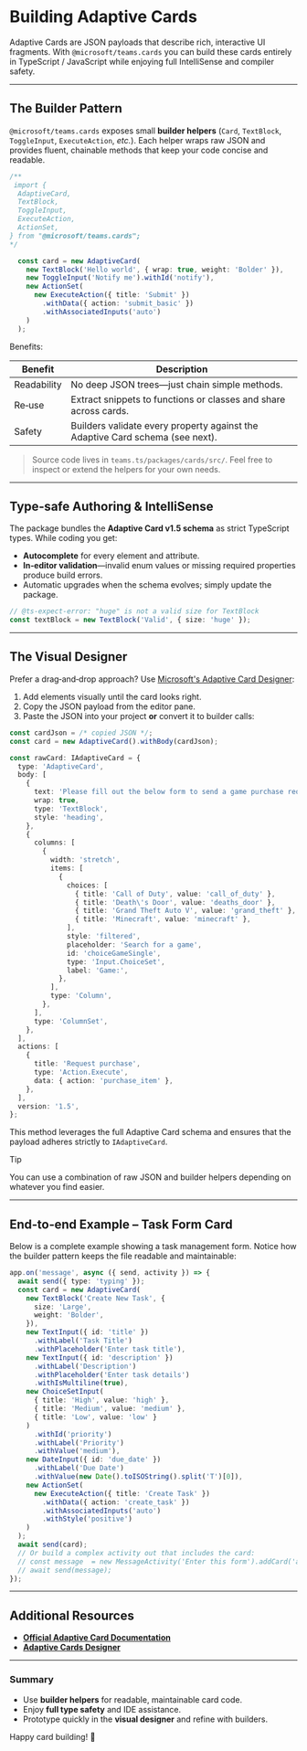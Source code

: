 # Building Adaptive Cards

Adaptive Cards are JSON payloads that describe rich, interactive UI fragments.
With `@microsoft/teams.cards` you can build these cards entirely in TypeScript / JavaScript while enjoying full IntelliSense and compiler safety.

---

## The Builder Pattern

`@microsoft/teams.cards` exposes small **builder helpers** (`Card`, `TextBlock`, `ToggleInput`, `ExecuteAction`, _etc._).
Each helper wraps raw JSON and provides fluent, chainable methods that keep your code concise and readable.

```ts
/**
 import {
  AdaptiveCard,
  TextBlock,
  ToggleInput,
  ExecuteAction,
  ActionSet,
} from "@microsoft/teams.cards";
*/

  const card = new AdaptiveCard(
    new TextBlock('Hello world', { wrap: true, weight: 'Bolder' }),
    new ToggleInput('Notify me').withId('notify'),
    new ActionSet(
      new ExecuteAction({ title: 'Submit' })
        .withData({ action: 'submit_basic' })
        .withAssociatedInputs('auto')
    )
  );
```

Benefits:

| Benefit     | Description                                                                   |
| ----------- | ----------------------------------------------------------------------------- |
| Readability | No deep JSON trees—just chain simple methods.                                 |
| Re‑use      | Extract snippets to functions or classes and share across cards.              |
| Safety      | Builders validate every property against the Adaptive Card schema (see next). |

> Source code lives in `teams.ts/packages/cards/src/`. Feel free to inspect or extend the helpers for your own needs.

---

## Type‑safe Authoring & IntelliSense

The package bundles the **Adaptive Card v1.5 schema** as strict TypeScript types.
While coding you get:

- **Autocomplete** for every element and attribute.
- **In‑editor validation**—invalid enum values or missing required properties produce build errors.
- Automatic upgrades when the schema evolves; simply update the package.

```ts
// @ts-expect-error: "huge" is not a valid size for TextBlock
const textBlock = new TextBlock('Valid', { size: 'huge' });
```

---

## The Visual Designer

Prefer a drag‑and‑drop approach? Use [Microsoft's Adaptive Card Designer](https://adaptivecards.microsoft.com/designer.html):

1. Add elements visually until the card looks right.
2. Copy the JSON payload from the editor pane.
3. Paste the JSON into your project **or** convert it to builder calls:

```typescript
const cardJson = /* copied JSON */;
const card = new AdaptiveCard().withBody(cardJson);
```

```ts
const rawCard: IAdaptiveCard = {
  type: 'AdaptiveCard',
  body: [
    {
      text: 'Please fill out the below form to send a game purchase request.',
      wrap: true,
      type: 'TextBlock',
      style: 'heading',
    },
    {
      columns: [
        {
          width: 'stretch',
          items: [
            {
              choices: [
                { title: 'Call of Duty', value: 'call_of_duty' },
                { title: 'Death\'s Door', value: 'deaths_door' },
                { title: 'Grand Theft Auto V', value: 'grand_theft' },
                { title: 'Minecraft', value: 'minecraft' },
              ],
              style: 'filtered',
              placeholder: 'Search for a game',
              id: 'choiceGameSingle',
              type: 'Input.ChoiceSet',
              label: 'Game:',
            },
          ],
          type: 'Column',
        },
      ],
      type: 'ColumnSet',
    },
  ],
  actions: [
    {
      title: 'Request purchase',
      type: 'Action.Execute',
      data: { action: 'purchase_item' },
    },
  ],
  version: '1.5',
};
```

This method leverages the full Adaptive Card schema and ensures that the payload adheres strictly to `IAdaptiveCard`.

> [!TIP]
> You can use a combination of raw JSON and builder helpers depending on whatever you find easier.

---

## End‑to‑end Example – Task Form Card

Below is a complete example showing a task management form. Notice how the builder pattern keeps the file readable and maintainable:

```ts
app.on('message', async ({ send, activity }) => {
  await send({ type: 'typing' });
  const card = new AdaptiveCard(
    new TextBlock('Create New Task', {
      size: 'Large',
      weight: 'Bolder',
    }),
    new TextInput({ id: 'title' })
      .withLabel('Task Title')
      .withPlaceholder('Enter task title'),
    new TextInput({ id: 'description' })
      .withLabel('Description')
      .withPlaceholder('Enter task details')
      .withIsMultiline(true),
    new ChoiceSetInput(
      { title: 'High', value: 'high' },
      { title: 'Medium', value: 'medium' },
      { title: 'Low', value: 'low' }
    )
      .withId('priority')
      .withLabel('Priority')
      .withValue('medium'),
    new DateInput({ id: 'due_date' })
      .withLabel('Due Date')
      .withValue(new Date().toISOString().split('T')[0]),
    new ActionSet(
      new ExecuteAction({ title: 'Create Task' })
        .withData({ action: 'create_task' })
        .withAssociatedInputs('auto')
        .withStyle('positive')
    )
  );
  await send(card);
  // Or build a complex activity out that includes the card:
  // const message  = new MessageActivity('Enter this form').addCard('adaptive', card);
  // await send(message);
});
```

---

## Additional Resources

- [**Official Adaptive Card Documentation**](https://adaptivecards.microsoft.com/)
- [**Adaptive Cards Designer**](https://adaptivecards.microsoft.com/designer.html)

---

### Summary

- Use **builder helpers** for readable, maintainable card code.
- Enjoy **full type safety** and IDE assistance.
- Prototype quickly in the **visual designer** and refine with builders.

Happy card building! 🎉
